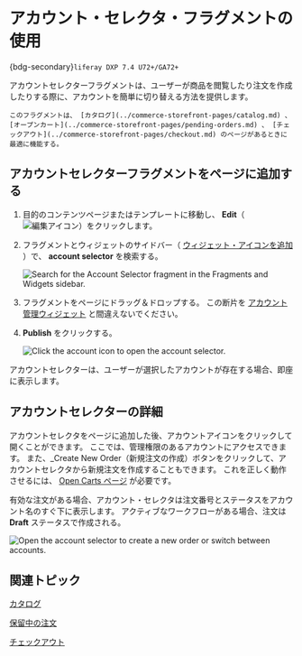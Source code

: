 # アカウント・セレクタ・フラグメントの使用

{bdg-secondary}`liferay DXP 7.4 U72+/GA72+`

アカウントセレクターフラグメントは、ユーザーが商品を閲覧したり注文を作成したりする際に、アカウントを簡単に切り替える方法を提供します。

```{tip}
このフラグメントは、 [カタログ](../commerce-storefront-pages/catalog.md) 、 [オープンカート](../commerce-storefront-pages/pending-orders.md) 、 [チェックアウト](../commerce-storefront-pages/checkout.md) のページがあるときに最適に機能する。
```

## アカウントセレクターフラグメントをページに追加する

1. 目的のコンテンツページまたはテンプレートに移動し、 **Edit**（![編集アイコン](../../images/icon-edit-pencil.png)）をクリックします。

1. フラグメントとウィジェットのサイドバー（ [ウィジェット・アイコンを追加](../../images/icon-add-widget.png) ）で、 **account selector** を検索する。

   ![Search for the Account Selector fragment in the Fragments and Widgets sidebar.](./using-the-account-selector-fragment/images/01.png)

1. フラグメントをページにドラッグ＆ドロップする。 この断片を [アカウント管理ウィジェット](https://learn.liferay.com/w/dxp/users-and-permissions/accounts/account-management-widget) と間違えないでください。

1. **Publish** をクリックする。

   ![Click the account icon to open the account selector.](./using-the-account-selector-fragment/images/02.png)

アカウントセレクターは、ユーザーが選択したアカウントが存在する場合、即座に表示します。

## アカウントセレクターの詳細

アカウントセレクタをページに追加した後、アカウントアイコンをクリックして開くことができます。 ここでは、管理権限のあるアカウントにアクセスできます。 また、_Create New Order（新規注文の作成）ボタンをクリックして、アカウントセレクタから新規注文を作成することもできます。 これを正しく動作させるには、 [Open Carts ページ](../commerce-storefront-pages/pending-orders.md) が必要です。

有効な注文がある場合、アカウント・セレクタは注文番号とステータスをアカウント名のすぐ下に表示します。 アクティブなワークフローがある場合、注文は **Draft** ステータスで作成される。

![Open the account selector to create a new order or switch between accounts.](./using-the-account-selector-fragment/images/03.gif)

## 関連トピック

[カタログ](../commerce-storefront-pages/catalog.md)

[保留中の注文](../commerce-storefront-pages/pending-orders.md)

[チェックアウト](../commerce-storefront-pages/checkout.md)
